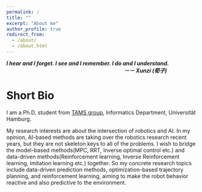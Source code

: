 ```yaml
---
permalink: /
title: ""
excerpt: "About me"
author_profile: true
redirect_from: 
  - /about/
  - /about.html
---
```


***I hear and I forget. I see and I remember. I do and I understand.   
&emsp;&emsp;&emsp;&emsp;&emsp;&emsp;&emsp;&emsp;&emsp;&emsp;&emsp;&emsp;&emsp;&emsp;&emsp;&emsp;&emsp;&emsp;&emsp;&emsp;&emsp;&emsp;－－ Xunzi (荀子)*** 

Short Bio
======
I am a Ph.D. student from [TAMS group](https://tams.informatik.uni-hamburg.de), Informatics Department, Universität Hamburg.

My research interests are about the intersection of robotics and AI. In my opinion, AI-based methods are taking over the robotics research recent years, but they are not skeleton keys to all of the problems. I wish to bridge the model-based methods(MPC, RRT, Inverse optimal control etc.) and data-driven methods(Reinforcement learning, Inverse Reinforcement learning, imitation learning etc.) together. So my concrete research topics include data-driven prediction methods, optimization-based trajectory planning, and reinforcement learning, aiming to make the robot behavior reactive and also predictive to the environment.
